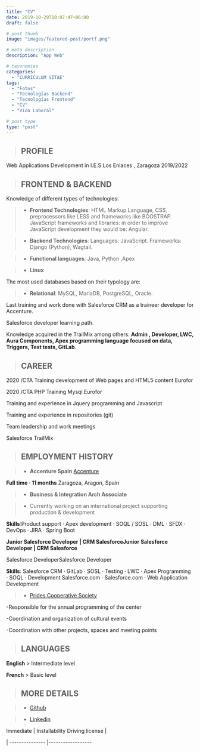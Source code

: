 ```yaml
---
title: "CV"
date: 2019-10-29T10:07:47+06:00
draft: false

# post thumb
image: "images/featured-post/portf.png"

# meta description
description: "App Web"

# taxonomies
categories: 
  - "CURRICULUM VITAE"
tags:
  - "Fotos"
  - "Tecnologías Backend"
  - "Tecnologías Frontend"
  - "CV"
  - "Vida Laboral"

# post type
type: "post"
---
```




 >## PROFILE                                  

Web Applications Development in  I.E.S  Los Enlaces , Zaragoza                      2019/2022 
                                                                      
 >##  FRONTEND & BACKEND                                   

Knowledge of different types of technologies:

> - **Frontend Technologies**: HTML Markup Language, CSS, preprocessors like LESS and frameworks like BOOSTRAP. JavaScript frameworks and libraries: in order to improve JavaScript development they would be: Angular.

> - **Backend Technologies**: Languages: JavaScript. Frameworks: Django (Python), Wagtail.

> - **Functional languages**: Java, Python ,Apex

> - **Linux**

The most used databases based on their typology are:

> - **Relational**: MySQL, MariaDB, PostgreSQL, Oracle.

Last training and work done with Salesforce CRM as a traineer developer for Accenture.

Salesforce developer learning path.

Knowledge acquired in the TrailMix among others: **Admin , Developer, LWC, Aura Components, Apex programming language focused on data, Triggers, Test tests, GitLab**.


 >## CAREER

2020 /CTA Training development of Web pages and HTML5 content Eurofor                                                

2020 /CTA PHP Training Mysql.Eurofor                       

Training and experience in Jquery programming and 
Javascript

Training and experience in repositories (git)

Team leadership and work meetings

Salesforce TrailMix


 >##  EMPLOYMENT HISTORY

> - **Accenture Spain**
>    [Accenture](https://www.accenture.com/es-es)

**Full time · 11 months**  Zaragoza, Aragon, Spain

> - **Business & Integration Arch Associate**

> - Currently working on an international project supporting production & development

**Skills**:Product support · Apex development · SOQL / SOSL · DML · SFDX · DevOps · JIRA · Spring Boot


**Junior Salesforce Developer | CRM SalesforceJunior Salesforce Developer | CRM Salesforce**

Salesforce DeveloperSalesforce Developer

**Skills**: Salesforce CRM · GitLab · SOSL · Testing · LWC · Apex Programming · SOQL · Development Salesforce.com · Salesforce.com · Web Application Development

> - [Prides Cooperative Society](http://www.prides.es/)

-Responsible for the annual programming of the center

-Coordination and organization of cultural events

-Coordination with other projects, spaces and meeting points

 >## LANGUAGES

**English**  > Intermediate level 

**French** > Basic level

 >## MORE DETAILS

 > - [Github](https://github.com/marisamiguel)

 > - [Linkedin](https://www.linkedin.com/in/marisamiguelarnal)

 Immediate | Installability Driving license |

| --------------- |------------------





